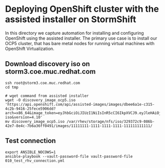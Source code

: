 # Deploying OpenShift cluster with the assisted installer on StormShift

In this directory we capture automation for installing and configuring OpenShift using the assisted installer.
The primary use case is to install our OCP5 cluster, that has bare metal nodes for running virtual machines with OpenShift Virtualization.



## Download discovery iso on storm3.coe.muc.redhat.com
```
ssh root@storm3.coe.muc.redhat.com
cd tmp

# wget command from assisted installer
wget -O discovery_image_ocp5.iso 'https://api.openshift.com/api/assisted-images/images/dbee6a1e-c315-4c2b-9416-25fece5906dd?arch=x86_64&image_token=eyJhbGciOiJIUzI1NiIsInR5cCI6IkpXVCJ9.eyJleHAiOjE2NTA4MTYzODYsInN1YiI6ImRiZWU2YTFlLWMzMTUtNGMyYi05NDE2LTI1ZmVjZTU5MDZkZCJ9.8PVqaPRvPbpyuo1gUpgJqm9QbhVtZuUGeoieUTS6Clc&type=minimal-iso&version=4.10'
mv discovery_image_ocp5.iso /var/rhev/storage/nfs/iso/329372c9-086b-42e7-8e4c-7b6a36ff0491/images/11111111-1111-1111-1111-111111111111/
```



## Test connection
```
export ANSIBLE_NOCOWS=1
ansible-playbook --vault-password-file vault-password-file 010_test_rhv_connection.yml
```
